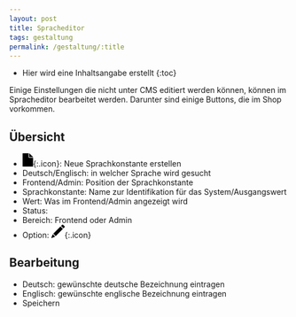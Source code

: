 ```yaml
---
layout: post
title: Spracheditor
tags: gestaltung
permalink: /gestaltung/:title
---
```



+ Hier wird eine Inhaltsangabe erstellt
{:toc}




Einige Einstellungen die nicht unter CMS editiert werden können, können im Spracheditor bearbeitet werden. Darunter sind einige Buttons, die im Shop vorkommen.


 ## Übersicht


- ![Neu][1]{:.icon}: Neue Sprachkonstante erstellen
- Deutsch/Englisch: in welcher Sprache wird gesucht
- Frontend/Admin: Position der Sprachkonstante
- Sprachkonstante: Name zur Identifikation für das System/Ausgangswert
- Wert: Was im Frontend/Admin angezeigt wird
- Status:
- Bereich: Frontend oder Admin
- Option: ![Stift][2]{:.icon}


## Bearbeitung


- Deutsch: gewünschte deutsche Bezeichnung eintragen
- Englisch: gewünschte englische Bezeichnung eintragen
- Speichern






















[1]: /img/glyphicons/glyphicons-37-file.png
[2]: /img/glyphicons/glyphicons-31-pencil.png

